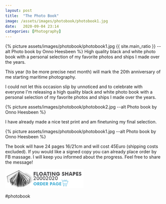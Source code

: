 ```yaml
---
layout: post
title:  "The Photo Book"
image: /assets/images/photobook/photobook1.jpg
date:   2020-09-04 23:14
categories: [Photography]
---
```

{% picture assets/images/photobook/photobook1.jpg {{ site.main_ratio }} --alt Photo book by Onno Heesbeen %}
High quality black and white photo book with a personal selection of my favorite photos and ships I made over the years.

<!--more-->

This year (to be more precise next month) will mark the 20th anniversary of me starting maritime photography.

I could not let this occasion slip by unnoticed and to celebrate with everyone I'm releasing a high quality black and white photo book with a personal selection of my favorite photos and ships I made over the years.

{% picture assets/images/photobook/photobook2.jpg --alt Photo book by Onno Heesbeen %}

I have already made a nice test print and am finetuning my final selection.

{% picture assets/images/photobook/photobook1.jpg --alt Photo book by Onno Heesbeen %}

The book will have 24 pages 16/21cm and will cost 45Euro (shipping costs excluded). If you would like a signed copy you can already place order by FB massage. I will keep you informed about the progress. Feel free to share the message!

<a href="/book" alt="Book Order Page"><img src="/assets/images/bookpage/banner.jpg"></a>

#photobook
